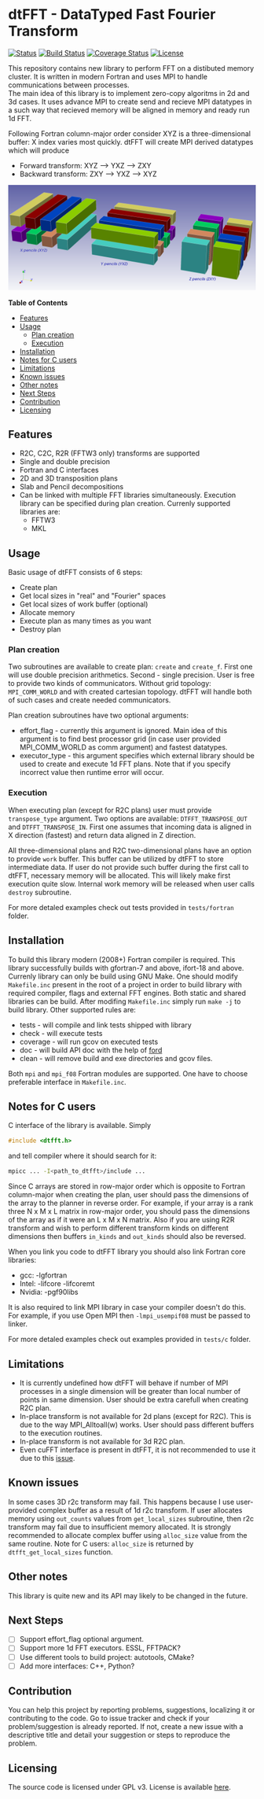 # dtFFT -  DataTyped Fast Fourier Transform

[![Status](https://img.shields.io/badge/status-stable-brightgreen.svg)]()
[![Build Status](https://travis-ci.org/ShatrovOA/dtFFT.svg?branch=master)](https://travis-ci.com/ShatrovOA/dtFFT)
[![Coverage Status](https://codecov.io/gh/ShatrovOA/dtFFT/branch/master/graph/badge.svg?token=QT9Y19KF8X)](https://codecov.io/gh/ShatrovOA/dtFFT)
[![License](https://img.shields.io/github/license/ShatrovOA/dtFFT?color=brightgreen&logo=License)]()

This repository contains new library to perform FFT on a distibuted memory cluster. It is written in modern Fortran and uses MPI to handle communications between processes.  
The main idea of this library is to implement zero-copy algoritms in 2d and 3d cases. It uses advance MPI to create send and recieve MPI datatypes in a such way that recieved memory will be aligned in memory and ready run 1d FFT.

Following Fortran column-major order consider XYZ is a three-dimensional buffer: X index varies most quickly. dtFFT will create MPI derived datatypes which will produce 
- Forward transform: XYZ --> YXZ --> ZXY
- Backward transform: ZXY --> YXZ --> XYZ

![Pencils](doc/pencils.png)

**Table of Contents**
- [Features](#features)
- [Usage](#usage)
  - [Plan creation](#plan-creation)
  - [Execution](#execution)
- [Installation](#installation)
- [Notes for C users](#notes-for-c-users)
- [Limitations](#limitations)
- [Known issues](#known-issues)
- [Other notes](#other-notes)
- [Next Steps](#next-steps)
- [Contribution](#contribution)
- [Licensing](#licensing)
## Features
- R2C, C2C, R2R (FFTW3 only) transforms are supported
- Single and double precision
- Fortran and C interfaces
- 2D and 3D transposition plans
- Slab and Pencil decompositions
- Can be linked with multiple FFT libraries simultaneously. Execution library can be specified during plan creation. Currenly supported libraries are:
  -  FFTW3
  -  MKL


## Usage
Basic usage of dtFFT consists of 6 steps:
- Create plan
- Get local sizes in "real" and "Fourier" spaces
- Get local sizes of work buffer (optional)
- Allocate memory
- Execute plan as many times as you want
- Destroy plan

### Plan creation
Two subroutines are available to create plan: ```create``` and ```create_f```. First one will use double precision arithmetics. Second - single precision. User is free to provide two kinds of communicators. Without grid topology: ```MPI_COMM_WORLD``` and with created cartesian topology. dtFFT will handle both of such cases and create needed communicators. 

Plan creation subroutines have two optional arguments:
- effort_flag - currently this argument is ignored. Main idea of this argument is to find best processor grid (in case user provided MPI_COMM_WORLD as comm argument) and fastest datatypes.
- executor_type - this argument specifies which external library should be used to create and execute 1d FFT plans. Note that if you specify incorrect value then runtime error will occur.

### Execution
When executing plan (except for R2C plans) user must provide ```transpose_type``` argument. Two options are available: ```DTFFT_TRANSPOSE_OUT``` and ```DTFFT_TRANSPOSE_IN```. First one assumes that incoming data is aligned in X direction (fastest) and return data aligned in Z direction. 

All three-dimensional plans and R2C two-dimensional plans have an option to provide ```work``` buffer. This buffer can be utilized by dtFFT to store intermediate data. If user do not provide such buffer during the first call to dtFFT, necessary memory will be allocated. This will likely make first execution quite slow. Internal work memory will be released when user calls ```destroy``` subroutine.

For more detaled examples check out tests provided in ```tests/fortran``` folder.
## Installation
To build this library modern (2008+) Fortran compiler is required. This library successfully builds with gfortran-7 and above, ifort-18 and above. Currenly library can only be build using GNU Make. One should modify ```Makefile.inc``` present in the root of a project in order to build library with required compiler, flags and external FFT engines. Both static and shared libraries can be build. After modifing ```Makefile.inc``` simply run ```make -j``` to build library. Other supported rules are:
- tests - will compile and link tests shipped with library
- check - will execute tests
- coverage - will run gcov on executed tests
- doc - will build API doc with the help of [ford](https://github.com/Fortran-FOSS-Programmers/ford)
- clean - will remove build and exe directories and gcov files.

Both ```mpi``` and ```mpi_f08``` Fortran modules are supported. One have to choose preferable interface in ```Makefile.inc```.
## Notes for C users
C interface of the library is available. Simply 
```c
#include <dtfft.h>
```
and tell compiler where it should search for it:
```bash
mpicc ... -I<path_to_dtfft>/include ...
```
Since C arrays are stored in row-major order which is opposite to Fortran column-major when creating the plan, user should pass the dimensions of the array to the planner in reverse order. For example, if your array is a rank three N x M x L matrix in row-major order, you should pass the dimensions of the array as if it were an L x M x N matrix. Also if you are using R2R transform and wish to perform different transform kinds on different dimensions then buffers ```in_kinds``` and ```out_kinds``` should also be reversed.

When you link you code to dtFFT library you should also link Fortran core libraries:
- gcc: -lgfortran
- Intel: -lifcore -lifcoremt
- Nvidia: -pgf90libs

It is also required to link MPI library in case your compiler doesn't do this. For example, if you use Open MPI then ```-lmpi_usempif08``` must be passed to linker.

For more detaled examples check out examples provided in ```tests/c``` folder.

## Limitations
- It is currently undefined how dtFFT will behave if number of MPI processes in a single dimension will be greater than local number of points in same dimension. User should be extra carefull when creating R2C plan.
- In-place transform is not available for 2d plans (except for R2C). This is due to the way MPI_Alltoall(w) works. User should pass different buffers to the execution routines.
- In-place transform is not available for 3d R2C plan.
- Even cuFFT interface is present in dtFFT, it is not recommended to use it due to this [issue](https://github.com/open-mpi/ompi/issues/8720).

## Known issues
In some cases 3D r2c transform may fail. This happens because I use user-provided complex buffer as a result of 1d r2c transform. If user allocates memory using ```out_counts``` values from ```get_local_sizes``` subroutine, then r2c transform may fail due to insufficient memory allocated. It is strongly recommended to allocate complex buffer using ```alloc_size``` value from the same routine. Note for C users: ```alloc_size``` is returned by ```dtfft_get_local_sizes``` function.

## Other notes
This library is quite new and its API may likely to be changed in the future.
## Next Steps

- [ ] Support effort_flag optional argument.
- [ ] Support more 1d FFT executors. ESSL, FFTPACK?
- [ ] Use different tools to build project: autotools, CMake?
- [ ] Add more interfaces: C++, Python?
## Contribution

You can help this project by reporting problems, suggestions, localizing it or contributing to the code. Go to issue tracker and check if your problem/suggestion is already reported. If not, create a new issue with a descriptive title and detail your suggestion or steps to reproduce the problem.

## Licensing

The source code is licensed under GPL v3. License is available [here](/LICENSE).